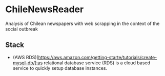 # ChileNewsReader
Analysis of Chilean newspapers with web scrapping in the context of the social outbreak  

## Stack 
- (AWS RDS)[https://aws.amazon.com/getting-starte/tutorials/create-mysql-db/]:as relational database service (RDS) is a cloud based service to quickly setup database instances. 
